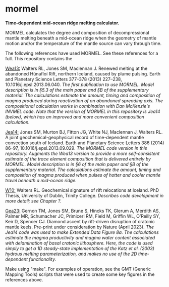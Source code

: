 # mormel
**Time-dependent mid-ocean ridge melting calculator.**

MORMEL calculates the degree and composition of decompressional mantle melting beneath a mid-ocean ridge when the geometry of mantle motion and/or the temperature of the mantle source can vary through time.  

The following references have used MORMEL.  See these references for a full.  This repository contains the 

[Wea13:](http://doi.org/10.1016/j.epsl.2013.06.040)  Walters RL, Jones SM, Maclennan J.  Renewed melting at the abandoned Húnafloí Rift, northern Iceland, caused by plume pulsing.  Earth and Planetary Science Letters 377–378 (2013) 227–238, 10.1016/j.epsl.2013.06.040.  *The first publication to use MORMEL.  Model description is in §5.3 of the main paper and §B of the supplementary material.  The calculations estimate the amount, timing and composition of magma produced during reactivation of an abandoned spreading axis.  The compositional calculation works in combination with Dan McKenzie's INVMEL code.  Note that the version of MORMEL in this repository is Jea14 (below), which has an improved and more convenient composition calculation.*  

[Jea14:](http://doi.org/10.1016/j.epsl.2013.09.029) Jones SM, Murton BJ, Fitton JG, White NJ, Maclennan J, Walters RL.  A joint geochemical-geophysical record of time-dependent mantle convection south of Iceland.  Earth and Planetary Science Letters 386 (2014) 86–97, 10.1016/j.epsl.2013.09.029.  *The MORMEL code version in this repository.  Augments the Wea13 version to provide a more self-consistent estimate of the trace element composition that is delivered entirely by MORMEL.  Model description is in §6 of the main paper and §B of the supplementary material.  The calculations estimate the amount, timing and composition of magma produced when pulses of hotter and cooler mantle travel beneath a mid-ocean ridge.*  

[W10:](http://www.tara.tcd.ie/handle/2262/78244)  Walters RL.  Geochemical signature of rift relocations at Iceland.  PhD Thesis, University of Dublin, Trinity College.  *Describes code development in more detail; see Chapter ?.*

[Gea23:](http://doi.org/10.21203/rs.3.rs-986686/v1)  Gernon TM, Jones SM, Brune S, Hincks TK, Glerum A, Merdith AS, Palmer MR, Schumacher JC, Primiceri RM, Field M, Griffin WL, O’Reilly SY, Keir D, Spencer CJ.  Diamond ascent by rift-driven disruption of cratonic mantle keels.  Pre-print under consideration by Nature (April 2023).  *The Jea14 code was used to make Extended Data Figure 8a.  The calculations estimate the magma productivity and magma water content associated with delamination of basal cratonic lithosphere. Here, the code is used simply to get a 1D steady-state implementation of the Katz et al. (2003) hydrous melting parameterization, and makes no use of the 2D time-dependent functionality.*

Make using "make". For examples of operation, see the GMT (Generic Mapping Tools) scripts that were used to create some key figures in the references above. 



